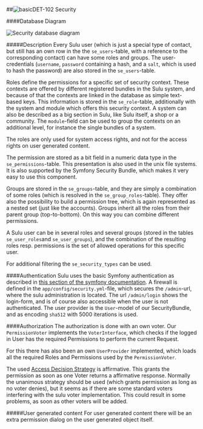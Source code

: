 ##![basic](https://raw.github.com/massiveart/sulu-docs/master/system-requirements/images/basic.png)DET-102 Security

####Database Diagram

![Security database diagram](https://raw.github.com/massiveart/sulu-docs/master/detail-specification/images/db/security.png)

#####Description
Every Sulu user (which is just a special type of contact, but still has an own row in the the `se_users`-table, with a reference to the corresponding contact) can have some roles and groups.
The user-credentials (`username`, `password` containing a hash, and a `salt`, which is used to hash the password) are also stored in the `se_users`-table.

Roles define the permissions for a specific set of security context. These contexts are offered by different registered bundles in the Sulu system, and because of that the contexts are linked in the database as simple text-based keys. This information is stored in the `se_role`-table, additionally with the system and module which offers this security context. A system can also be described as a big section in Sulu, like Sulu itself, a shop or a community. The `module`-field can be used to group the contexts on an additional level, for instance the single bundles of a system.

The roles are only used for system access rights, and not for the access rights on user generated content.

The permission are stored as a bit field in a numeric data type in the `se_permissions`-table. This presentation is also used in the unix file systems. It is also supported by the Symfony Security Bundle, which makes it very easy to use this component.

Groups are stored in the `se_groups`-table, and they are simply a combination of some roles (which is resolved in the `se_group_roles`-table). They offer also the possibility to build a permission tree, which is again represented as a nested set (just like the accounts). Groups inherit all the roles from their parent group (top-to-bottom). On this way you can combine different permissions.

A Sulu user can be in several roles and several groups (stored in the tables `se_user_roles`and `se_user_groups`), and the combination of the resulting roles resp. permissions is the set of allowed operations for this specific user. 

For additional filtering the `se_security_types` can be used.

####Authentication
Sulu uses the basic Symfony authentication as described in [this section of the symfony documentation](http://symfony.com/doc/current/book/security.html#how-security-works-authentication-and-authorization). A firewall is defined in the `app/config/security.yml`-file, which secures the `/admin`-url, where the sulu administration is located. The url `/admin/login` shows the login-form, and is of course also accessible when the user is not authenticated. The user provider is the `User`-model of our SecurityBundle, and as encoding `sha512` with 5000 iterations is used.

####Authorization
The authorization is done with an own voter. Our `PermissionVoter` implements the `VoterInterface`, which checks if the logged in User has the required Permissions to perform the current Request.

For this there has also been an own `UserProvider` implemented, which loads all the required Roles and Permissions used by the `PermissionVoter`.

The used [Access Decision Strategy](http://symfony.com/doc/current/components/security/authorization.html#access-decision-manager) is affirmative. This grants the permission as soon as one Voter returns a affirmative response. Normally the unanimous strategy should be used (which grants permission as long as no voter denies), but it seems as if there are some standard voters interfering with the sulu voter implementation. This could result in some problems, as soon as other voters will be added.

#####User generated content
For user generated content there will be an extra permission dialog on the user generated object itself. 
